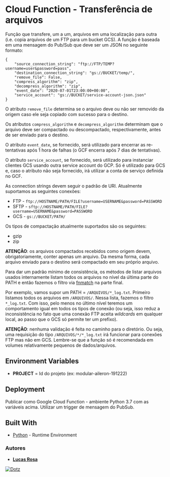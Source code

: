 # Cloud Function - Transferência de arquivos

Função que transfere, um a um, arquivos em uma localização para outra (i.e. copia arquivos de um FTP para um bucket GCS).
A função é baseada em uma mensagem do Pub/Sub que deve ser um JSON no seguinte formato:
```
{
    "source_connection_string": "ftp://FTP/TEMP?username=user&password=pass",
    "destination_connection_string": "gs://BUCKET/temp/",
    "remove_file": False,
    "compress_algorithm": "zip",
    "decompress_algorithm": "zip",
    "event_date": "2020-07-01T23:00:00+00:00",
    "service_account": "gs://BUCKET/service-account-json.json"
}
```
O atributo `remove_file` determina se o arquivo deve ou não ser removido da origem caso ele seja copiado com sucesso para o destino.

Os atributos `compress_algorithm` e `decompress_algorithm` determinam que o arquivo deve ser compactado ou descompactado, respectivamente, antes de ser enviado para o destino.

O atributo `event_date`, se fornecido, será utilizado para encerrar as re-tentativas após 1 hora de falhas (o GCF encerra após 7 dias de tentativas).

O atributo `service_account`, se fornecido, será utilizado para instanciar clientes GCS usando outra service account do GCP.
Só é utilizado para GCS e, caso o atributo não seja fornecido, irá utilizar a conta de serviço definida no GCF.

As connection strings devem seguir o padrão de URI. Atualmente suportamos as seguintes conexões:

* FTP - `ftp://HOSTNAME/PATH/FILE?username=USERNAME&password=PASSWORD`
* SFTP - `sftp://HOSTNAME/PATH/FILE?username=USERNAME&password=PASSWORD`
* GCS - `gs://BUCKET/PATH/`

Os tipos de compactação atualmente suportados são os seguintes:

* gzip
* zip

**ATENÇÃO**: os arquivos compactados recebidos como origem devem, obrigatoriamente, conter apenas um arquivo. Da mesma forma, cada arquivo enviado para o destino será compactado em seu próprio arquivo.

Para dar um padrão mínimo de consistência, os métodos de listar arquivos usados internamente listam todos os arquivos no nível da última parte do PATH e então fazemos o filtro via [fnmatch](https://docs.python.org/3.4/library/fnmatch.html) na parte final.

Por exemplo, vamos supor um PATH = `/ARQUIVOS/*_log.txt`. Primeiro listamos todos os arquivos em `/ARQUIVOS/`. Nessa lista, fazemos o filtro `*_log.txt`. Com isso, pelo menos no último nível teremos um comportamento igual em todos os tipos de conexão (ou seja, isso reduz a inconsistência no fato que uma conexão FTP aceita *wildcards* em qualquer local, ao passo que o GCS só permite ter um prefixo).

**ATENÇÃO**: nenhuma validação é feita no caminho para o diretório. Ou seja, uma requisição do tipo `/ARQUIVOS/*/*_log.txt` irá funcionar para conexões FTP mas não em GCS. Lembre-se que a função só é recomendada em volumes relativamente pequenos de dados/arquivos.

## Environment Variables

* **PROJECT** = Id do projeto (ex: modular-aileron-191222)

## Deployment

Publicar como Google Cloud Function - ambiente Python 3.7 com as variáveis acima. Utilizar um trigger de mensagem do PubSub.

## Built With

* [Python](https://www.python.org/) - Runtime Environment

### Autores

* [**Lucas Rosa**](https://bitbucket.org/dotz-lucas-rosa/)

[![Dotz](https://dotz.com.br/assets/dotz/img/new-site-content/logo_dotz.jpg)](https://dotz.com.br/)
